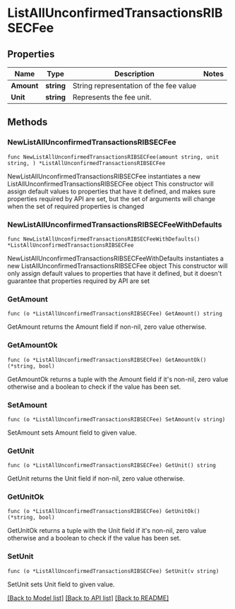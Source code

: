# ListAllUnconfirmedTransactionsRIBSECFee

## Properties

Name | Type | Description | Notes
------------ | ------------- | ------------- | -------------
**Amount** | **string** | String representation of the fee value | 
**Unit** | **string** | Represents the fee unit. | 

## Methods

### NewListAllUnconfirmedTransactionsRIBSECFee

`func NewListAllUnconfirmedTransactionsRIBSECFee(amount string, unit string, ) *ListAllUnconfirmedTransactionsRIBSECFee`

NewListAllUnconfirmedTransactionsRIBSECFee instantiates a new ListAllUnconfirmedTransactionsRIBSECFee object
This constructor will assign default values to properties that have it defined,
and makes sure properties required by API are set, but the set of arguments
will change when the set of required properties is changed

### NewListAllUnconfirmedTransactionsRIBSECFeeWithDefaults

`func NewListAllUnconfirmedTransactionsRIBSECFeeWithDefaults() *ListAllUnconfirmedTransactionsRIBSECFee`

NewListAllUnconfirmedTransactionsRIBSECFeeWithDefaults instantiates a new ListAllUnconfirmedTransactionsRIBSECFee object
This constructor will only assign default values to properties that have it defined,
but it doesn't guarantee that properties required by API are set

### GetAmount

`func (o *ListAllUnconfirmedTransactionsRIBSECFee) GetAmount() string`

GetAmount returns the Amount field if non-nil, zero value otherwise.

### GetAmountOk

`func (o *ListAllUnconfirmedTransactionsRIBSECFee) GetAmountOk() (*string, bool)`

GetAmountOk returns a tuple with the Amount field if it's non-nil, zero value otherwise
and a boolean to check if the value has been set.

### SetAmount

`func (o *ListAllUnconfirmedTransactionsRIBSECFee) SetAmount(v string)`

SetAmount sets Amount field to given value.


### GetUnit

`func (o *ListAllUnconfirmedTransactionsRIBSECFee) GetUnit() string`

GetUnit returns the Unit field if non-nil, zero value otherwise.

### GetUnitOk

`func (o *ListAllUnconfirmedTransactionsRIBSECFee) GetUnitOk() (*string, bool)`

GetUnitOk returns a tuple with the Unit field if it's non-nil, zero value otherwise
and a boolean to check if the value has been set.

### SetUnit

`func (o *ListAllUnconfirmedTransactionsRIBSECFee) SetUnit(v string)`

SetUnit sets Unit field to given value.



[[Back to Model list]](../README.md#documentation-for-models) [[Back to API list]](../README.md#documentation-for-api-endpoints) [[Back to README]](../README.md)



